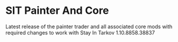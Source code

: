 # SIT Painter And Core
Latest release of the painter trader and all associated core mods with required changes to work with Stay In Tarkov 1.10.8858.38837
